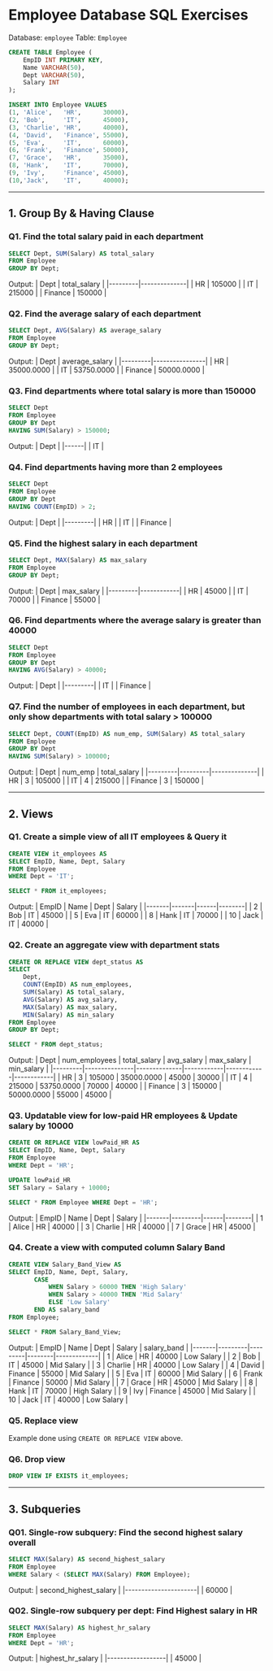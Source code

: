 # Employee Database SQL Exercises

Database: `employee`
Table: `Employee`

```sql
CREATE TABLE Employee (
    EmpID INT PRIMARY KEY,
    Name VARCHAR(50),
    Dept VARCHAR(50),
    Salary INT
);

INSERT INTO Employee VALUES
(1, 'Alice',   'HR',      30000),
(2, 'Bob',     'IT',      45000),
(3, 'Charlie', 'HR',      40000),
(4, 'David',   'Finance', 55000),
(5, 'Eva',     'IT',      60000),
(6, 'Frank',   'Finance', 50000),
(7, 'Grace',   'HR',      35000),
(8, 'Hank',    'IT',      70000),
(9, 'Ivy',     'Finance', 45000),
(10,'Jack',    'IT',      40000);
```

---

## 1. Group By & Having Clause

### Q1. Find the total salary paid in each department

```sql
SELECT Dept, SUM(Salary) AS total_salary
FROM Employee
GROUP BY Dept;
```

Output:
| Dept    | total_salary |
|---------|--------------|
| HR      | 105000       |
| IT      | 215000       |
| Finance | 150000       |

### Q2. Find the average salary of each department

```sql
SELECT Dept, AVG(Salary) AS average_salary
FROM Employee
GROUP BY Dept;
```

Output:
| Dept    | average_salary |
|---------|----------------|
| HR      | 35000.0000     |
| IT      | 53750.0000     |
| Finance | 50000.0000     |

### Q3. Find departments where total salary is more than 150000

```sql
SELECT Dept
FROM Employee
GROUP BY Dept
HAVING SUM(Salary) > 150000;
```

Output:
| Dept |
|------|
| IT   |

### Q4. Find departments having more than 2 employees

```sql
SELECT Dept
FROM Employee
GROUP BY Dept
HAVING COUNT(EmpID) > 2;
```

Output:
| Dept    |
|---------|
| HR      |
| IT      |
| Finance |

### Q5. Find the highest salary in each department

```sql
SELECT Dept, MAX(Salary) AS max_salary
FROM Employee
GROUP BY Dept;
```

Output:
| Dept    | max_salary |
|---------|------------|
| HR      | 45000      |
| IT      | 70000      |
| Finance | 55000      |

### Q6. Find departments where the average salary is greater than 40000

```sql
SELECT Dept
FROM Employee
GROUP BY Dept
HAVING AVG(Salary) > 40000;
```

Output:
| Dept    |
|---------|
| IT      |
| Finance |

### Q7. Find the number of employees in each department, but only show departments with total salary > 100000

```sql
SELECT Dept, COUNT(EmpID) AS num_emp, SUM(Salary) AS total_salary
FROM Employee
GROUP BY Dept
HAVING SUM(Salary) > 100000;
```

Output:
| Dept    | num_emp | total_salary |
|---------|---------|--------------|
| HR      | 3       | 105000       |
| IT      | 4       | 215000       |
| Finance | 3       | 150000       |

---

## 2. Views

### Q1. Create a simple view of all IT employees & Query it

```sql
CREATE VIEW it_employees AS
SELECT EmpID, Name, Dept, Salary
FROM Employee
WHERE Dept = 'IT';

SELECT * FROM it_employees;
```

Output:
| EmpID | Name  | Dept | Salary |
|-------|-------|------|--------|
| 2     | Bob   | IT   | 45000  |
| 5     | Eva   | IT   | 60000  |
| 8     | Hank  | IT   | 70000  |
| 10    | Jack  | IT   | 40000  |

### Q2. Create an aggregate view with department stats

```sql
CREATE OR REPLACE VIEW dept_status AS
SELECT
    Dept,
    COUNT(EmpID) AS num_employees,
    SUM(Salary) AS total_salary,
    AVG(Salary) AS avg_salary,
    MAX(Salary) AS max_salary,
    MIN(Salary) AS min_salary
FROM Employee
GROUP BY Dept;

SELECT * FROM dept_status;
```

Output:
| Dept    | num_employees | total_salary | avg_salary | max_salary | min_salary |
|---------|---------------|--------------|------------|------------|------------|
| HR      | 3             | 105000       | 35000.0000 | 45000      | 30000      |
| IT      | 4             | 215000       | 53750.0000 | 70000      | 40000      |
| Finance | 3             | 150000       | 50000.0000 | 55000      | 45000      |

### Q3. Updatable view for low-paid HR employees & Update salary by 10000

```sql
CREATE OR REPLACE VIEW lowPaid_HR AS
SELECT EmpID, Name, Dept, Salary
FROM Employee
WHERE Dept = 'HR';

UPDATE lowPaid_HR
SET Salary = Salary + 10000;

SELECT * FROM Employee WHERE Dept = 'HR';
```

Output:
| EmpID | Name    | Dept | Salary |
|-------|---------|------|--------|
| 1     | Alice   | HR   | 40000  |
| 3     | Charlie | HR   | 40000  |
| 7     | Grace   | HR   | 45000  |

### Q4. Create a view with computed column Salary Band

```sql
CREATE VIEW Salary_Band_View AS
SELECT EmpID, Name, Dept, Salary,
       CASE
           WHEN Salary > 60000 THEN 'High Salary'
           WHEN Salary > 40000 THEN 'Mid Salary'
           ELSE 'Low Salary'
       END AS salary_band
FROM Employee;

SELECT * FROM Salary_Band_View;
```

Output:
| EmpID | Name    | Dept    | Salary | salary_band |
|-------|---------|---------|--------|-------------|
| 1     | Alice   | HR      | 40000  | Low Salary  |
| 2     | Bob     | IT      | 45000  | Mid Salary  |
| 3     | Charlie | HR      | 40000  | Low Salary  |
| 4     | David   | Finance | 55000  | Mid Salary  |
| 5     | Eva     | IT      | 60000  | Mid Salary  |
| 6     | Frank   | Finance | 50000  | Mid Salary  |
| 7     | Grace   | HR      | 45000  | Mid Salary  |
| 8     | Hank    | IT      | 70000  | High Salary |
| 9     | Ivy     | Finance | 45000  | Mid Salary  |
| 10    | Jack    | IT      | 40000  | Low Salary  |

### Q5. Replace view

Example done using `CREATE OR REPLACE VIEW` above.

### Q6. Drop view

```sql
DROP VIEW IF EXISTS it_employees;
```

---

## 3. Subqueries

### Q01. Single-row subquery: Find the second highest salary overall

```sql
SELECT MAX(Salary) AS second_highest_salary
FROM Employee
WHERE Salary < (SELECT MAX(Salary) FROM Employee);
```

Output:
| second_highest_salary |
|----------------------|
| 60000                |

### Q02. Single-row subquery per dept: Find Highest salary in HR

```sql
SELECT MAX(Salary) AS highest_hr_salary
FROM Employee
WHERE Dept = 'HR';
```

Output:
| highest_hr_salary |
|------------------|
| 45000            |

